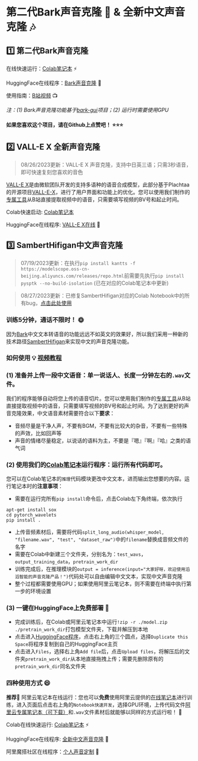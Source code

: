 # 第二代Bark声音克隆 🐶 & 全新中文声音克隆 🎶

## 1️⃣ 第二代Bark声音克隆

在线快速运行：[Colab笔记本](https://colab.research.google.com/github/KevinWang676/Bark-Voice-Cloning/blob/main/Bark_Voice_Cloning.ipynb) ⚡

HuggingFace在线程序：[Bark声音克隆](https://huggingface.co/spaces/kevinwang676/Bark-with-Voice-Cloning) 🤗

使用指南：[B站视频](https://www.bilibili.com/video/BV16g4y1N7ZG) 📺

_注：(1) Bark声音克隆功能基于[bark-gui](https://github.com/C0untFloyd/bark-gui)项目；(2) 运行时需要使用GPU_

#### 如果您喜欢这个项目，请在Github上点赞吧！ ⭐⭐⭐

## 2️⃣ VALL-E X 全新声音克隆
> 08/26/2023更新：VALL-E X 声音克隆，支持中日英三语；只需3秒语音，即可快速复刻您喜欢的音色

[VALL-E X](https://www.microsoft.com/en-us/research/project/vall-e-x/)是由微软团队开发的支持多语种的语音合成模型，此部分基于Plachtaa的开源项目[VALL-E-X](https://github.com/Plachtaa/VALL-E-X)，进行了用户界面和功能上的优化。您可以使用我们制作的[专属工具](https://kevinwang676-voicechangers.hf.space/)从B站直接提取视频中的语音，只需要填写视频的BV号和起止时间。

Colab快速启动: [Colab笔记本](https://colab.research.google.com/github/KevinWang676/Bark-Voice-Cloning/blob/main/VALL_E_X.ipynb)

HuggingFace在线程序: [VALL-E X在线](https://huggingface.co/spaces/kevinwang676/VALLE) 🤗

## 3️⃣ SambertHifigan中文声音克隆
> 07/19/2023更新：在执行`pip install kantts -f https://modelscope.oss-cn-beijing.aliyuncs.com/releases/repo.html`前需要先执行`pip install pysptk --no-build-isolation` (已在对应的Colab笔记本中更新)

> 08/27/2023更新：已修复SambertHifigan对应的Colab Notebook中的所有bug，[点击此处使用](https://colab.research.google.com/github/KevinWang676/Bark-Voice-Cloning/blob/main/Voice_Cloning_for_Chinese_Speech_v2.ipynb)

### 训练5分钟，通话不限时！ 🌞

因为[Bark](https://github.com/suno-ai/bark)中文文本转语音的功能远远不如英文的效果好，所以我们采用一种新的技术路径[SambertHifigan](https://www.modelscope.cn/models/speech_tts/speech_sambert-hifigan_tts_zh-cn_multisp_pretrain_16k/summary)来实现中文的声音克隆功能。

### 如何使用 💡 [视频教程](https://www.bilibili.com/video/BV1Ch4y1Z7K6)

### (1) 准备并上传一段中文语音：单一说话人、长度一分钟左右的`.wav`文件。

我们的程序能够自动将您上传的语音切片。您可以使用我们制作的[专属工具](https://kevinwang676-voicechangers.hf.space/)从B站直接提取视频中的语音，只需要填写视频的BV号和起止时间。为了达到更好的声音克隆效果，中文语音素材需要符合以下**要求**：

* 音频尽量是干净人声，不要有BGM，不要有比较大的杂音，不要有一些特殊的声效，比如回声等
* 声音的情绪尽量稳定，以说话的语料为主，不要是『嗯』『啊』『哈』之类的语气词

### (2) 使用我们的[Colab笔记本](https://colab.research.google.com/github/KevinWang676/Bark-Voice-Cloning/blob/main/Voice_Cloning_for_Chinese_Speech_v2.ipynb)运行程序：运行所有代码即可。

您可以在Colab笔记本的`推理`代码模块更改中文文本，进而输出您想要的内容。运行笔记本时的**注意事项**：

* 需要在运行完所有`pip install`命令后，点击Colab左下角终端，依次执行
```
apt-get install sox
cd pytorch_wavelets
pip install .
```
* 上传音频素材后，需要将代码`split_long_audio(whisper_model, "filename.wav", "test", "dataset_raw")`中的`filename`替换成音频文件的名字
* 需要在Colab中新建三个文件夹，分别名为：`test_wavs`，`output_training_data`，`pretrain_work_dir`
* 训练完成后，在推理模块的`output = inference(input="大家好呀，欢迎使用滔滔智能的声音克隆产品！")`代码处可以自由编辑中文文本，实现中文声音克隆
* 整个过程都需要使用GPU；如果使用阿里云笔记本，则不需要在终端中执行第一步的环境设置

### (3) 一键在HuggingFace上免费部署 🤗

* 完成训练后，在Colab或阿里云笔记本中运行`!zip -r ./model.zip ./pretrain_work_dir`打包模型文件夹，下载并解压到本地
* 点击进入[HuggingFace程序](https://huggingface.co/spaces/kevinwang676/Personal-TTS)，点击右上角的三个圆点，选择`Duplicate this Space`将程序复制到自己的HuggingFace主页
* 点击进入`Files`，选择右上角`Add file`后，点击`Upload files`，将解压后的文件夹`pretrain_work_dir`从本地直接拖拽上传；需要先删除原有的`pretrain_work_dir`同名文件夹

### 四种使用方式 😄

**推荐**🌟 阿里云笔记本在线运行：您也可以**免费**使用阿里云提供的[在线笔记本](https://modelscope.cn/models/damo/speech_personal_sambert-hifigan_nsf_tts_zh-cn_pretrain_16k/summary)进行训练，进入页面后点击右上角的`Notebook快速开发`，选择GPU环境，上传代码文件[阿里云专属笔记本（可下载）](https://github.com/KevinWang676/Bark-Voice-Cloning/blob/main/%E9%98%BF%E9%87%8C%E4%BA%91%E7%AC%94%E8%AE%B0%E6%9C%AC%E8%AE%AD%E7%BB%83.ipynb)和`.wav`文件素材后就能够以同样的方式运行啦！ 🍻

Colab在线快速运行: [Colab笔记本](https://colab.research.google.com/github/KevinWang676/Bark-Voice-Cloning/blob/main/Voice_Cloning_for_Chinese_Speech_v2.ipynb) ⚡

HuggingFace在线程序: [全新中文声音克隆](https://huggingface.co/spaces/kevinwang676/Personal-TTS) 🤗

阿里魔搭社区在线程序：[个人声音定制](https://modelscope.cn/studios/damo/personal_tts/summary) 🎤
